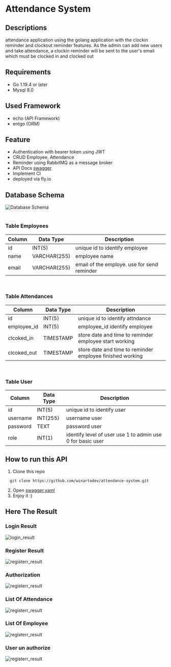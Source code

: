 # Attendance System

## Descriptions
attendance application using the golang application with the clockin reminder and clockout reminder features. As the admin can add new users and take attendance, a clockin reminder will be sent to the user's email which must be clocked in and clocked out

## Requirements 
+ Go 1.19.4 or later
+ Mysql 8.0

## Used Framework 
+ echo (API Framework)
+ entgo (ORM)

## Feature 
- Authentication with bearer token using JWT
- CRUD Employee, Attendance
- Reminder using RabbitMQ as a message broker
- API Docs [swagger](./docs/api_docs.yaml)
- Implement CI
- deployed via fly.io 

## Database Schema
![Database Schema](./docs/snapshoot/db_schema.jpg) 
<br> <br>
### Table Employees
| Column | Data Type | Description |
|--------|-----------|-------------|
| id | INT(5) | unique id to identify employee |  
| name | VARCHAR(255) | employee name |  
| email | VARCHAR(255) | email of the employe. use for send reminder |   

<br> 

### Table Attendances
| Column | Data Type | Description |
|--------|--------------|----------|
| id | INT(5) | unique id to identify attndance |  
| employee_id | INT(5) | employee_id identify employee |  
| clcoked_in | TIMESTAMP | store date and time to reminder employee start working |   
| clcoked_out | TIMESTAMP | store date and time to reminder employee finished working |  

<br> 

### Table User
| Column | Data Type | Description |
|--------|--------------|----------|
| id | INT(5) | unique id to identify user |  
| username | INT(255) | username user |  
| password | TEXT | password user |   
| role | INT(1) | identify level of user use 1 to admin use 0 for basic user |  


## How to run this API 
1. Clone this repo 
  ```
    git clone https://github.com/winartodev/attendance-system.git
  ```
2. Open [swagger.yaml](./docs/swagger.yaml)
3. Enjoy it :)

## Here The Result

### Login Result
![login_result](./docs/snapshoot/login_user.png)
### Register Result 
![registerr_result](./docs/snapshoot/register_user.png)

### Authorization
![registerr_result](./docs/snapshoot/user_unauthorize.png)

### List Of Attendance 
![registerr_result](./docs/snapshoot/list_of_attendance.png)

### List Of Employee
![registerr_result](./docs/snapshoot/list_of_employee.png)

### User un authorize
![registerr_result](./docs/snapshoot/user_unauthorize.png)
